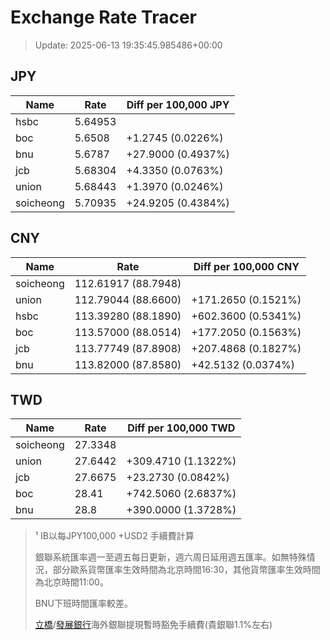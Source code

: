 # Exchange Rate Tracer

> Update: 2025-06-13 19:35:45.985486+00:00

## JPY

| Name      |    Rate | Diff per 100,000 JPY   |
|-----------|---------|------------------------|
| hsbc      | 5.64953 |                        |
| boc       | 5.6508  | +1.2745 (0.0226%)      |
| bnu       | 5.6787  | +27.9000 (0.4937%)     |
| jcb       | 5.68304 | +4.3350 (0.0763%)      |
| union     | 5.68443 | +1.3970 (0.0246%)      |
| soicheong | 5.70935 | +24.9205 (0.4384%)     |

## CNY

| Name      | Rate                | Diff per 100,000 CNY   |
|-----------|---------------------|------------------------|
| soicheong | 112.61917	(88.7948) |                        |
| union     | 112.79044	(88.6600) | +171.2650 (0.1521%)    |
| hsbc      | 113.39280	(88.1890) | +602.3600 (0.5341%)    |
| boc       | 113.57000	(88.0514) | +177.2050 (0.1563%)    |
| jcb       | 113.77749	(87.8908) | +207.4868 (0.1827%)    |
| bnu       | 113.82000	(87.8580) | +42.5132 (0.0374%)     |

## TWD

| Name      |    Rate | Diff per 100,000 TWD   |
|-----------|---------|------------------------|
| soicheong | 27.3348 |                        |
| union     | 27.6442 | +309.4710 (1.1322%)    |
| jcb       | 27.6675 | +23.2730 (0.0842%)     |
| boc       | 28.41   | +742.5060 (2.6837%)    |
| bnu       | 28.8    | +390.0000 (1.3728%)    |


> ¹ IB以每JPY100,000 +USD2 手續費計算
>
> 銀聯系統匯率週一至週五每日更新，週六周日延用週五匯率。如無特殊情況，部分歐系貨幣匯率生效時間為北京時間16:30，其他貨幣匯率生效時間為北京時間11:00。
>
> BNU下班時間匯率較差。
>
> [立橋](https://www.wlbank.com.mo/uploads/ueditor/file/20181211/1544536513900230.pdf)/[發展銀行](https://www.mdb.com.mo/Service_Charges_20230728.pdf)海外銀聯提現暫時豁免手續費(貴銀聯1.1%左右)

